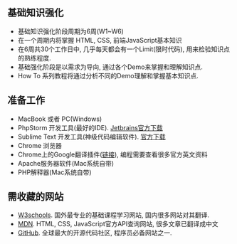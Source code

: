 ## 基础知识强化
* 基础知识强化阶段周期为6周(W1~W6)
* 在一个周期内将掌握 HTML, CSS, 前端JavaScript基本知识
* 在6周共30个工作日中, 几乎每天都会有一个Limit(限时代码), 用来检验知识点的熟练程度.
* 基础强化阶段是以需求为导向, 通过各个Demo来掌握和理解知识点.  
* How To 系列教程将通过分析不同的Demo理解和掌握基本知识点. 

## 准备工作
* MacBook 或者 PC(Windows)
* PhpStorm 开发工具(最好的IDE).  [Jetbrains官方下载](https://www.jetbrains.com/phpstorm/)
* Sublime Text 开发工具(神级代码编辑软件). [官方下载](http://www.sublimetext.com/)
* Chrome 浏览器
* Chrome上的Google翻译插件([链接](https://chrome.google.com/webstore/detail/google-translate/aapbdbdomjkkjkaonfhkkikfgjllcleb)), 编程需要查看很多官方英文资料
* Apache服务器软件(Mac系统自带)
* PHP解释器(Mac系统自带)

## 需收藏的网站
* [W3schools](https://www.w3schools.com/default.asp). 国外最专业的基础课程学习网站, 国内很多网站对其翻译.
* [MDN](https://developer.mozilla.org/zh-CN/docs/Web). HTML, CSS, JavaScript官方API查询网站, 很多文章已翻译成中文
* [GitHub](https://github.com/). 全球最大的开源代码社区, 程序员必备网站之一.
